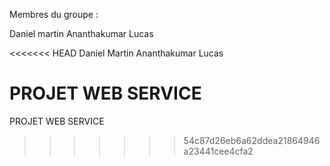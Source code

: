 Membres du groupe : 

Daniel martin
Ananthakumar Lucas

<<<<<<< HEAD
Daniel Martin
Ananthakumar Lucas

PROJET WEB SERVICE
=======
PROJET WEB SERVICE
>>>>>>> 54c87d26eb6a62ddea21864946a23441cee4cfa2
